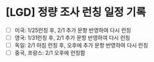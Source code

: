 # [LGD] 정량 조사 런칭 일정 기록


- [ ] 미국: 1/25런칭 후, 2/1 추가 문항 반영하여 다시 런칭
- [ ] 영국: 1/31런칭 후, 2/1 추가 문항 반영하여 다시 런칭
- [ ] 독일: 2/1 아침 런칭 후, 오후에 추가 문항 반영하여 다시 런칭
- [ ] 중국, 프랑스: 2/1 오후에 런칭함
